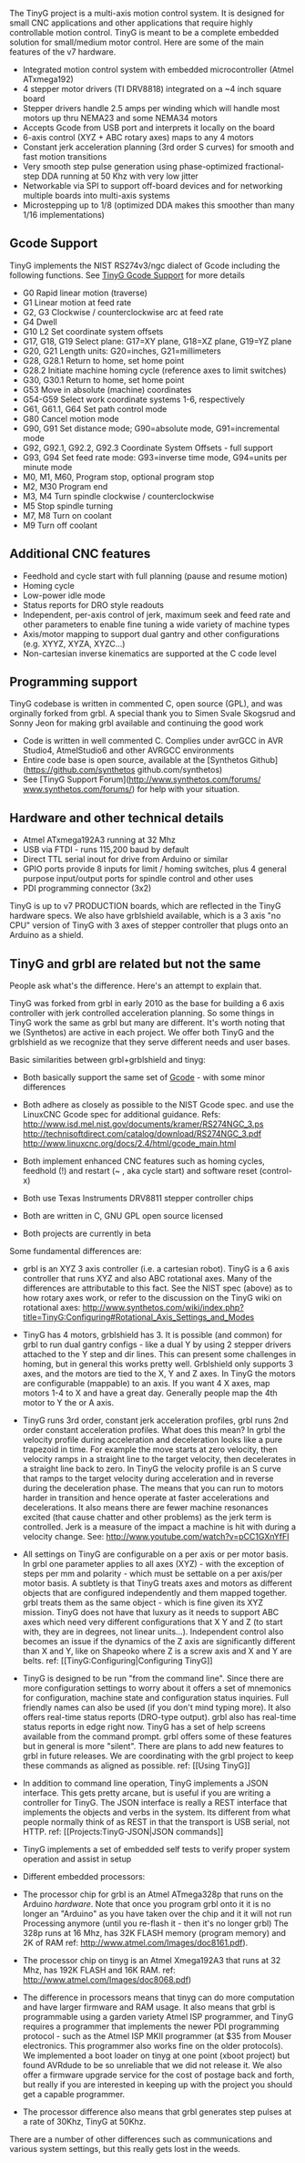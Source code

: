 The TinyG project is a multi-axis motion control system. It is designed for small CNC applications and other applications that require highly controllable motion control. TinyG is meant to be a complete embedded solution for small/medium motor control. Here are some of the main features of the v7 hardware.

* Integrated motion control system with embedded microcontroller (Atmel ATxmega192) 
* 4 stepper motor drivers (TI DRV8818) integrated on a ~4 inch square board 
* Stepper drivers handle 2.5 amps per winding which will handle most motors up thru NEMA23 and some NEMA34 motors 
* Accepts Gcode from USB port and interprets it locally on the board 
* 6-axis control (XYZ + ABC rotary axes) maps to any 4 motors
* Constant jerk acceleration planning (3rd order S curves) for smooth and fast motion transitions
* Very smooth step pulse generation using phase-optimized fractional-step DDA running at 50 Khz with very low jitter
* Networkable via SPI to support off-board devices and for networking multiple boards into multi-axis systems
* Microstepping up to 1/8 (optimized DDA makes this smoother than many 1/16 implementations)

## Gcode Support
TinyG implements the NIST RS274v3/ngc dialect of Gcode including the following functions. See [TinyG Gcode Support](https://github.com/synthetos/TinyG/wiki/TinyG-Gcode-Support) for more details 

* G0 Rapid linear motion (traverse)
* G1 Linear motion at feed rate
* G2, G3 Clockwise / counterclockwise arc at feed rate
* G4 Dwell
* G10 L2 Set coordinate system offsets 
* G17, G18, G19 Select plane: G17=XY plane, G18=XZ plane, G19=YZ plane
* G20, G21 Length units: G20=inches, G21=millimeters
* G28, G28.1 Return to home, set home point
* G28.2 Initiate machine homing cycle (reference axes to limit switches)
* G30, G30.1 Return to home, set home point
* G53 Move in absolute (machine) coordinates
* G54-G59 Select work coordinate systems 1-6, respectively
* G61, G61.1, G64 Set path control mode
* G80 Cancel motion mode
* G90, G91 Set distance mode; G90=absolute mode, G91=incremental mode 
* G92, G92.1, G92.2, G92.3 Coordinate System Offsets - full support
* G93, G94 Set feed rate mode: G93=inverse time mode, G94=units per minute mode 
* M0, M1, M60, Program stop, optional program stop
* M2, M30 Program end
* M3, M4 Turn spindle clockwise / counterclockwise
* M5 Stop spindle turning
* M7, M8 Turn on coolant
* M9 Turn off coolant

## Additional CNC features
* Feedhold and cycle start with full planning (pause and resume motion) 
* Homing cycle 
* Low-power idle mode 
* Status reports for DRO style readouts 
* Independent, per-axis control of jerk, maximum seek and feed rate and other parameters to enable fine tuning a wide variety of machine types 
* Axis/motor mapping to support dual gantry and other configurations (e.g. XYYZ, XYZA, XYZC...) 
* Non-cartesian inverse kinematics are supported at the C code level

## Programming support
TinyG codebase is written in commented C, open source (GPL), and was orginally forked from grbl. A special thank you to Simen Svale Skogsrud and Sonny Jeon for making grbl available and continuing the good work 

* Code is written in well commented C. Complies under avrGCC in AVR Studio4, AtmelStudio6 and other AVRGCC environments
* Entire code base is open source, available at the [Synthetos Github](https://github.com/synthetos github.com/synthetos)
* See [TinyG Support Forum](http://www.synthetos.com/forums/ www.synthetos.com/forums/) for help with your situation. 

## Hardware and other technical details
* Atmel ATxmega192A3 running at 32 Mhz 
* USB via FTDI - runs 115,200 baud by default 
* Direct TTL serial inout for drive from Arduino or similar 
* GPIO ports provide 8 inputs for limit / homing switches, plus 4 general purpose input/output ports for spindle control and other uses 
* PDI programming connector (3x2) 

TinyG is up to v7 PRODUCTION boards, which are reflected in the TinyG hardware specs. We also have grblshield available, which is a 3 axis "no CPU" version of TinyG with 3 axes of stepper controller that plugs onto an Arduino as a shield.

## TinyG and grbl are related but not the same
People ask what's the difference. Here's an attempt to explain that.

TinyG was forked from grbl in early 2010 as the base for building a 6 axis controller with jerk controlled acceleration planning. So some things in TinyG work the same as grbl but many are different. It's worth noting that we (Synthetos) are active in each project. We offer both TinyG and the grblshield as we recognize that they serve different needs and user bases.

Basic similarities between grbl+grblshield and tinyg: 

* Both basically support the same set of [Gcode](https://github.com/synthetos/TinyG/wiki/TinyG-Gcode-Support) - with some minor differences

* Both adhere as closely as possible to the NIST Gcode spec. and use the LinuxCNC Gcode spec for additional guidance. Refs: 
http://www.isd.mel.nist.gov/documents/kramer/RS274NGC_3.ps http://technisoftdirect.com/catalog/download/RS274NGC_3.pdf 
http://www.linuxcnc.org/docs/2.4/html/gcode_main.html

* Both implement enhanced CNC features such as homing cycles, feedhold (!) and restart (~ , aka cycle start) and software reset (control-x) 
* Both use Texas Instruments DRV8811 stepper controller chips 
* Both are written in C, GNU GPL open source licensed 
* Both projects are currently in beta

Some fundamental differences are: 
* grbl is an XYZ 3 axis controller (i.e. a cartesian robot). TinyG is a 6 axis controller that runs XYZ and also ABC rotational axes. Many of the differences are attributable to this fact. See the NIST spec (above) as to how rotary axes work, or refer to the discussion on the TinyG wiki on rotational axes: http://www.synthetos.com/wiki/index.php?title=TinyG:Configuring#Rotational_Axis_Settings_and_Modes 

* TinyG has 4 motors, grblshield has 3. It is possible (and common) for grbl to run dual gantry configs - like a dual Y by using 2 stepper drivers attached to the Y step and dir lines. This can present some challenges in homing, but in general this works pretty well. Grblshield only supports 3 axes, and the motors are tied to the X, Y and Z axes. In TinyG the motors are configurable (mappable) to an axis. If you want 4 X axes, map motors 1-4 to X and have a great day. Generally people map the 4th motor to Y the or A axis.

* TinyG runs 3rd order, constant jerk acceleration profiles, grbl runs 2nd order constant acceleration profiles. What does this mean? In grbl the velocity profile during acceleration and deceleration looks like a pure trapezoid in time. For example the move starts at zero velocity, then velocity ramps in a straight line to the target velocity, then decelerates in a straight line back to zero. In TinyG the velocity profile is an S curve that ramps to the target velocity during acceleration and in reverse during the deceleration phase. The means that you can run to motors harder in transition and hence operate at faster accelerations and decelerations. It also means there are fewer machine resonances excited (that cause chatter and other problems) as the jerk term is controlled. Jerk is a measure of the impact a machine is hit with during a velocity change. See: http://www.youtube.com/watch?v=pCC1GXnYfFI 

* All settings on TinyG are configurable on a per axis or per motor basis. In grbl one parameter applies to all axes (XYZ) - with the exception of steps per mm and polarity - which must be settable on a per axis/per motor basis. A subtlety is that TinyG treats axes and motors as different objects that are configured independently and them mapped together. grbl treats them as the same object - which is fine given its XYZ mission. TinyG does not have that luxury as it needs to support ABC axes which need very different configurations that X Y and Z (to start with, they are in degrees, not linear units...). Independent control also becomes an issue if the dynamics of the Z axis are significantly different than X and Y, like on Shapeoko where Z is a screw axis and X and Y are belts. ref: [[TinyG:Configuring|Configuring TinyG]] <br>

* TinyG is designed to be run "from the command line". Since there are more configuration settings to worry about it offers a set of mnemonics for configuration, machine state and configuration status inquiries. Full friendly names can also be used (if you don't mind typing more). It also offers real-time status reports (DRO-type output). grbl also has real-time status reports in edge right now. TinyG has a set of help screens available from the command prompt. grbl offers some of these features but in general is more "silent". There are plans to add new features to grbl in future releases. We are coordinating with the grbl project to keep these commands as aligned as possible. ref: [[Using TinyG]]<br> 

* In addition to command line operation, TinyG implements a JSON interface. This gets pretty arcane, but is useful if you are writing a controller for TinyG. The JSON interface is really a REST interface that implements the objects and verbs in the system. Its different from what people normally think of as REST in that the transport is USB serial, not HTTP. ref: [[Projects:TinyG-JSON|JSON commands]]<br>

* TinyG implements a set of embedded self tests to verify proper system operation and assist in setup

* Different embedded processors:
 * The processor chip for grbl is an Atmel ATmega328p that runs on the Arduino *hardware*. Note that once you program grbl onto it it is no longer an "Arduino" as you have taken over the chip and it it will not run Processing anymore (until you re-flash it - then it's no longer grbl) The 328p runs at 16 Mhz, has 32K FLASH memory (program memory) and 2K of RAM ref: http://www.atmel.com/Images/doc8161.pdf). 
 * The processor chip on tinyg is an Atmel Xmega192A3 that runs at 32 Mhz, has 192K FLASH and 16K RAM. ref: http://www.atmel.com/Images/doc8068.pdf) 
 * The difference in processors means that tinyg can do more computation and have larger firmware and RAM usage. It also means that grbl is programmable using a garden variety Atmel ISP programmer, and TinyG requires a programmer that implements the newer PDI programming protocol - such as the Atmel ISP MKII programmer (at $35 from Mouser electronics. This programmer also works fine on the older protocols). We implemented a boot loader on tinyg at one point (xboot project) but found AVRdude to be so unreliable that we did not release it. We also offer a firmware upgrade service for the cost of postage back and forth, but really if you are interested in keeping up with the project you should get a capable programmer. 
 * The processor difference also means that grbl generates step pulses at a rate of 30Khz, TinyG at 50Khz. 

There are a number of other differences such as communications and various system settings, but this really gets lost in the weeds.